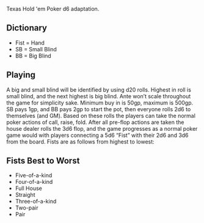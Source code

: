 Texas Hold 'em Poker d6 adaptation.
## Dictionary

- Fist = Hand
- SB = Small Blind
- BB = Big Blind
## Playing

A big and small blind will be identified by using d20 rolls. Highest in roll is small blind, and the next highest is big blind. Ante won’t scale throughout the game for simplicity sake. Minimum buy in is 50gp, maximum is 500gp. SB pays 1gp, and BB pays 2gp to start the pot, then everyone rolls 2d6 to themselves (and GM). Based on these rolls the players can take the normal poker actions of call, raise, fold. After all pre-flop actions are taken the house dealer rolls the 3d6 flop, and the game progresses as a normal poker game would with players connecting a 5d6 “Fist” with their 2d6 and 3d6 from the board. Fists are as follows from highest to lowest:
## Fists Best to Worst

- Five-of-a-kind
- Four-of-a-kind
- Full House
- Straight
- Three-of-a-kind
- Two-pair
- Pair